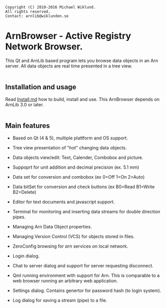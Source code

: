     Copyright (C) 2010-2016 Michael Wiklund.
    All rights reserved.
    Contact: arnlib@wiklunden.se

# ArnBrowser - Active Registry Network Browser.

This Qt and ArnLib based program lets you browse data objects in an Arn server. 
All data objects are real time presented in a tree view.
<Br><Br>


## Installation and usage

Read [Install.md](Install.md) how to build, install and use.
This ArnBrowser depends on ArnLib 3.0 or later.
<Br><Br>


## Main features

* Based on Qt (4 & 5), multiple plattform and OS support.

* Tree view presentation of "hot" changing data objects.

* Data objects view/edit: Text, Calender, Combobox and picture.

* Suppoprt for unit addition and decimal precision (ex. 5.1 mm)

* Data set for conversion and combobox (ex 0=Off 1=On 2=Auto)

* Data bitSet for conversion and check buttons (ex B0=Read B1=Write B2=Delete)

* Editor for text documents and javascript support.

* Terminal for monitoring and inserting data streams for double direction pipes.

* Managing Arn Data Object properties.

* Managing Version Control (VCS) for objects stored in files.

* ZeroConfig browsing for _arn_ services on local network.

* Login dialog.

* Chat to server dialog and support for server requesting disconnect.

* Qml running environment with support for Arn.
  This is comparable to a web browser running an arbitrary web application.

* Settings dialog.
  Contains genertor for password hash (to login system).

* Log dialog for saving a stream (pipe) to a file.


